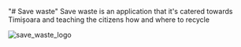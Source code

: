 "# Save waste" 
Save waste is an application that it's catered towards Timișoara and teaching the citizens how and where to recycle

![save_waste_logo](https://user-images.githubusercontent.com/62098466/144653575-107d1560-66dd-470d-90f7-7daeea53b658.jpg)
